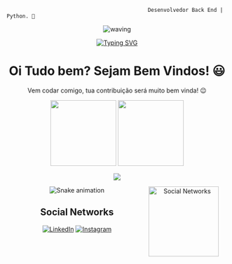                                                  Desenvolvedor Back End | Python. 👋

<div align="center" >
 
 ![waving](https://capsule-render.vercel.app/api?type=waving&height=90&color=gradient)
 
[![Typing SVG](https://readme-typing-svg.herokuapp.com?font=Mouse+Memoirs&size=65&pause=500&color=06CD9C&vCenter=true&width=600&height=70&lines=Carlos+Alexandre;CarlosAlexandre197;Desenvolvedor+BackEnd;Python)](https://git.io/typing-svg)
 
<div>
  
  <h1 align="center">
    Oi Tudo bem? Sejam Bem Vindos! 😃️
  </h1>
   <p align="center">
    Vem codar comigo, tua contribuição será muito bem vinda! 😉️
  </p> 
</div>
  
<div align="center">
  <img height="150px" src="https://github-readme-stats.vercel.app/api?username=CarlosAlexandre197&show_icons=true&theme=highcontrast" />
  <img height="150px" src="https://github-readme-stats.vercel.app/api/top-langs/?username=CarlosAlexandre197&hide=html&layout=compact&theme=highcontrast" />
 
 </details>
 
  </a>
</p>
<p align="center">
  <a href="https://skillicons.dev">
    <img src="https://skillicons.dev/icons?i=python,vscode,django,sqlite,mysql,git,github,html" />
  </a>
</p>
<img align='right' height='160' style="margin-right:20px" src='assets/zeig-infotech-seo-gif.gif' alt='Social Networks'>


  ![Snake animation](https://github.com/CarlosAlexandre197/CarlosAlexandre197/blob/main/snake.svg)
  <br>
<h2>Social Networks</h2>

[![LinkedIn][1.2]][1] [![Instagram][2.2]][2]

[1.2]: https://s4.uupload.ir/files/linkedin_amwn.png
[2.2]: https://s4.uupload.ir/files/instagram_6djz.png


[1]: https://www.linkedin.com/in/carlos-alexandre-a2b6ab235/
[2]: https://www.instagram.com/alexandrec007/

<br>
<br>
 
  </div><br>
  
